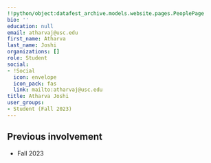 ```yaml
---
!!python/object:datafest_archive.models.website.pages.PeoplePage
bio: ''
education: null
email: atharvaj@usc.edu
first_name: Atharva
last_name: Joshi
organizations: []
role: Student
social:
- !Social
  icon: envelope
  icon_pack: fas
  link: mailto:atharvaj@usc.edu
title: Atharva Joshi
user_groups:
- Student (Fall 2023)
---
```



## Previous involvement

* Fall 2023

